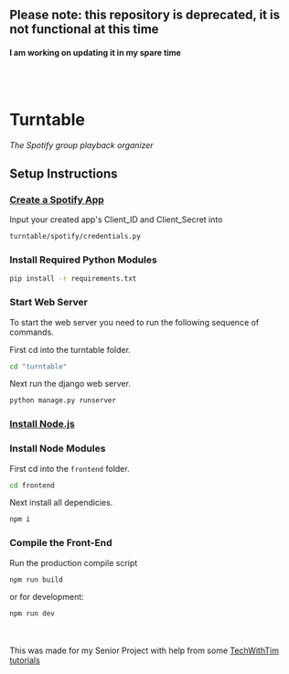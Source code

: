 ## Please note: this repository is deprecated, it is not functional at this time
#### I am working on updating it in my spare time
<br><br>
# Turntable
_The Spotify group playback organizer_

## Setup Instructions

### [Create a Spotify App](https://developer.spotify.com/)
Input your created app's Client_ID and Client_Secret into
```bash
turntable/spotify/credentials.py
```

### Install Required Python Modules

```bash
pip install -r requirements.txt
```
### Start Web Server

To start the web server you need to run the following sequence of commands.

First cd into the turntable folder.
```bash 
cd "turntable"
```
Next run the django web server.
```bash
python manage.py runserver
```

### [Install Node.js](https://nodejs.org/en/)

### Install Node Modules

First cd into the ```frontend``` folder.
```bash
cd frontend
```
Next install all dependicies.
```bash
npm i
```

### Compile the Front-End

Run the production compile script
```bash
npm run build
```
or for development:
```bash
npm run dev
```
<br></br>
This was made for my Senior Project with help from some [TechWithTim tutorials](https://github.com/techwithtim/Music-Controller-Web-App-Tutorial)
